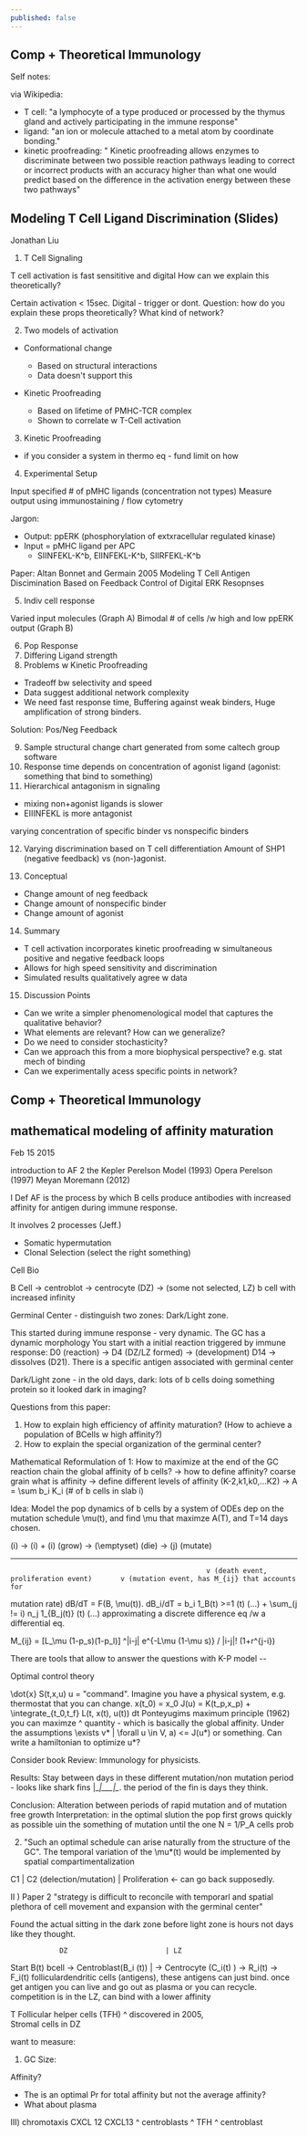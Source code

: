 ```yaml
---
published: false
---
```

## Comp + Theoretical Immunology 

Self notes:

via Wikipedia:
- T cell: "a lymphocyte of a type produced or processed by the thymus gland and actively participating in the immune response"
- ligand: "an ion or molecule attached to a metal atom by coordinate bonding."
- kinetic proofreading: " Kinetic proofreading allows enzymes to discriminate between two possible reaction pathways leading to correct or incorrect products with an accuracy higher than what one would predict based on the difference in the activation energy between these two pathways"


## Modeling T Cell Ligand Discrimination (Slides)
Jonathan Liu

1. T Cell Signaling

T cell activation is fast sensititive and digital
How can we explain this theoretically?
 
Certain activation < 15sec. Digital - trigger or dont. Question: how do you explain these props theoretically? What kind of network?

2. Two models of activation

- Conformational change
	- Based on structural interactions
	- Data doesn't support this

- Kinetic Proofreading
	- Based on lifetime of PMHC-TCR complex
	- Shown to correlate w T-Cell activation

3. Kinetic Proofreading

- if you consider a system in thermo eq - fund limit on how 

4. Experimental Setup

Input specified # of pMHC ligands (concentration not types)
Measure output using immunostaining / flow cytometry

Jargon:
- Output: ppERK (phosphorylation of extxracellular regulated kinase)
- Input = pMHC ligand per APC
	- SIINFEKL-K^b, EIINFEKL-K^b, SIIRFEKL-K^b

Paper: Altan Bonnet and Germain 2005 Modeling T Cell Antigen Discimination Based on Feedback Control of Digital ERK Resopnses

5. Indiv cell response

Varied input molecules (Graph A)
Bimodal # of cells /w high and low ppERK output (Graph B)

6. Pop Response
7. Differing Ligand strength
8. Problems w Kinetic Proofreading

- Tradeoff bw selectivity and speed
- Data suggest additional network complexity
- We need fast response time, Buffering against weak binders, Huge amplification of strong binders.

Solution: Pos/Neg Feedback

9. Sample structural change chart generated from some caltech group software
10. Response time depends on concentration of agonist ligand (agonist: something that bind to something)
11. Hierarchical antagonism in signaling
- mixing non+agonist ligands is slower
- EIIINFEKL is more antagonist

varying concentration of specific binder vs nonspecific binders

12. Varying discrimination based on T cell differentiation
Amount of SHP1 (negative feedback) vs (non-)agonist.

13. Conceptual
- Change amount of neg feedback
- Change amount of nonspecific binder
- Change amount of agonist

14. Summary
- T cell activation incorporates kinetic proofreading w simultaneous positive and negative feedback loops
- Allows for high speed sensitivity and discrimination
- Simulated results qualitatively agree w data

15. Discussion Points
- Can we write a simpler phenomenological model that captures the qualitative behavior?
- What elements are relevant? How can we generalize?
- Do we need to consider stochasticity?
- Can we approach this from a more biophysical perspective? e.g. stat mech of binding
- Can we experimentally acess specific points in network?


## Comp + Theoretical Immunology 

## mathematical modeling of affinity maturation
Feb 15 2015

introduction to AF
2 the Kepler Perelson Model (1993)
Opera Perelson (1997)
Meyan Moremann (2012)

I 
Def  AF is the process by which B cells produce antibodies with increased affinity for antigen during immune response.

It involves 2 processes (Jeff.)
- Somatic hypermutation
- Clonal Selection (select the right something)

Cell Bio

B Cell -> centroblot -> centrocyte (DZ) -> (some not selected, LZ) b cell with increased infinity

Germinal Center - distinguish two zones: Dark/Light zone.

This started during immune response - very dynamic. 
The GC has a dynamic morphology 
You start with a initial reaction triggered by immune response:
D0 (reaction) ->      D4 (DZ/LZ formed) -> (development) D14 -> dissolves (D21).
There is a specific antigen associated with germinal center

Dark/Light zone - in the old days, dark: lots of b cells doing something protein so it looked dark in imaging?

Questions from this paper: 

1. How to explain high efficiency of affinity maturation?  (How to achieve a population of BCells w high affinity?)
2. How to explain the special organization of the germinal center?

Mathematical Reformulation of 1: How to maximize at the end of the GC reaction chain the global affinity of b cells?
	-> how to define affinity? coarse grain what is affinity -> define different levels of affinity (K-2,k1,k0,...K2)
	-> A = \sum b_i K_i  (# of b cells in slab i)

Idea: Model the pop dynamics of b cells by a system of ODEs dep on the mutation schedule \mu(t), and find \mu that maximze A(T), and T=14 days chosen.

(i) -> (i) + (i) (grow)
	-> (\emptyset) (die)
	-> (j) (mutate)

---
													v (death event, proliferation event)       v (mutation event, has M_{ij} that accounts for 
mutation rate)
dB/dT = F(B, \mu(t)). dB_i/dT = b_i 1_B(t) >=1 (t)   (...) + \sum_(j != i) n_j 1_{B_j(t)} (t) (...)
approximating a discrete difference eq /w a differential eq.

M_{ij} = [L_\mu (1-p_s)(1-p_l)] ^|i-j| e^{-L\mu (1-\mu s)} / |i-j|! (1+r^{j-i})

There are tools that allow to answer the questions with K-P model --

Optimal control theory

\dot{x} S(t,x,u) u = "command". Imagine you have a physical system, e.g. thermostat that you can change.
x(t_0) = x_0
J(u) = K(t_p,x_p) + \integrate_{t_0,t_f} L(t, x(t), u(t)) dt
Ponteyugims maximum principle (1962) you can maximze ^ quantity - which is basically the global affinity. Under the assumptions \exists v* | \forall u \in V,  a) <= J(u*) or something. Can write a hamiltonian to optimize u*?

Consider book Review: Immunology for physicists.

Results: Stay between days in these different mutation/non mutation period - looks like shark fins |\__|\___|\__. the period of the fin is days they think.

Conclusion: Alteration between periods of rapid mutation and of mutation free growth
Interpretation: in the optimal slution the pop first grows quickly as possible uin the something of mutation until the one N = 1/P_A cells prob 

2. "Such an optimal schedule can arise naturally from the structure of the GC". The temporal variation of the \mu*(t) would be implemented by spatial compartimentalization 

C1					 | C2
(delection/mutation) |  Proliferation 
					 <- can go back supposedly.


II ) Paper 2
"strategy is difficult to reconcile with temporarl and spatial plethora of cell movement and expansion with the germinal center"

Found the actual sitting in the dark zone before light zone is hours not days like they thought.

				DZ						  | LZ 
Start B(t) bcell -> Centroblast(B_i (t))  |  -> Centrocyte (C_i(t) ) ->  R_i(t) -> F_i(t) folliculardendritic cells (antigens), these antigens can just bind. once get antigen you can live and go out as plasma or you can recycle.  competition is in the LZ, can bind with a lower affinity

T Follicular helper cells (TFH) ^ discovered in 2005,  
Stromal cells in DZ 

want to measure:
1) GC Size: 

Affinity? 
- The is an optimal Pr for total affinity but not the average affinity? 
- What about plasma 

III) 
chromotaxis
CXCL 12        CXCL13
^ centroblasts   ^ TFH 
^ centroblast
